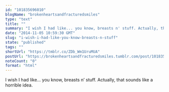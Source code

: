```yaml
---
id: "101835696010"
blogName: "brokenheartsandfracturedsmiles"
type: "text"
title: ""
summary: "I wish I had like... you know, breasts n' stuff. Actually, that sounds like a horrible idea. "
date: "2014-11-05 10:59:30 GMT"
slug: "i-wish-i-had-like-you-know-breasts-n-stuff"
state: "published"
tags: ""
shortUrl: "https://tmblr.co/ZDb_Wm1UruMUA"
postUrl: "https://brokenheartsandfracturedsmiles.tumblr.com/post/101835696010/i-wish-i-had-like-you-know-breasts-n-stuff"
noteCount: "0"
format: "html"
---
```


I wish I had like… you know, breasts n’ stuff. Actually, that sounds like a horrible idea.
